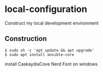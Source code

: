 # local-configuration

Construct my local development environment

## Construction

```shellsession
$ sudo sh -c 'apt update && apt upgrade'
$ sudo apt install ansible-core
```

install CaskaydiaCove Nerd Font on windows
